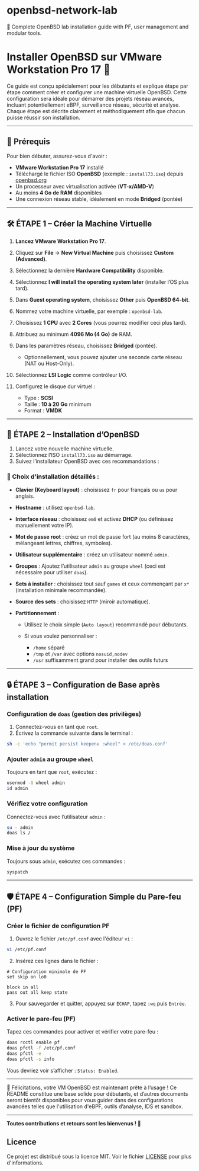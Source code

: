 # openbsd-network-lab
📘 Complete OpenBSD lab installation guide with PF, user management and modular tools.
# Installer OpenBSD sur VMware Workstation Pro 17 🚀

Ce guide est conçu spécialement pour les débutants et explique étape par étape comment créer et configurer une machine virtuelle OpenBSD. Cette configuration sera idéale pour démarrer des projets réseau avancés, incluant potentiellement eBPF, surveillance réseau, sécurité et analyse. Chaque étape est décrite clairement et méthodiquement afin que chacun puisse réussir son installation.

---

## 📌 Prérequis

Pour bien débuter, assurez-vous d'avoir :

* **VMware Workstation Pro 17** installé
* Téléchargé le fichier ISO **OpenBSD** (exemple : `install73.iso`) depuis [openbsd.org](https://www.openbsd.org/)
* Un processeur avec virtualisation activée (**VT-x/AMD-V**)
* Au moins **4 Go de RAM** disponibles
* Une connexion réseau stable, idéalement en mode **Bridged** (pontée)

---

## 🛠️ ÉTAPE 1 – Créer la Machine Virtuelle

1. **Lancez VMware Workstation Pro 17**.
2. Cliquez sur **File** → **New Virtual Machine** puis choisissez **Custom (Advanced)**.
3. Sélectionnez la dernière **Hardware Compatibility** disponible.
4. Sélectionnez **I will install the operating system later** (installer l’OS plus tard).
5. Dans **Guest operating system**, choisissez **Other** puis **OpenBSD 64-bit**.
6. Nommez votre machine virtuelle, par exemple : `openbsd-lab`.
7. Choisissez **1 CPU** avec **2 Cores** (vous pourrez modifier ceci plus tard).
8. Attribuez au minimum **4096 Mo (4 Go)** de RAM.
9. Dans les paramètres réseau, choisissez **Bridged** (pontée).

   * Optionnellement, vous pouvez ajouter une seconde carte réseau (NAT ou Host-Only).
10. Sélectionnez **LSI Logic** comme contrôleur I/O.
11. Configurez le disque dur virtuel :

    * Type : **SCSI**
    * Taille : **10 à 20 Go** minimum
    * Format : **VMDK**

---

## 📀 ÉTAPE 2 – Installation d’OpenBSD

1. Lancez votre nouvelle machine virtuelle.
2. Sélectionnez l’ISO `install73.iso` au démarrage.
3. Suivez l’installateur OpenBSD avec ces recommandations :

### 🔧 Choix d'installation détaillés :

* **Clavier (Keyboard layout)** : choisissez `fr` pour français ou `us` pour anglais.
* **Hostname** : utilisez `openbsd-lab`.
* **Interface réseau** : choisissez `em0` et activez **DHCP** (ou définissez manuellement votre IP).
* **Mot de passe root** : créez un mot de passe fort (au moins 8 caractères, mélangeant lettres, chiffres, symboles).
* **Utilisateur supplémentaire** : créez un utilisateur nommé `admin`.
* **Groupes** : Ajoutez l’utilisateur `admin` au groupe `wheel` (ceci est nécessaire pour utiliser `doas`).
* **Sets à installer** : choisissez tout sauf `games` et ceux commençant par `x*` (installation minimale recommandée).
* **Source des sets** : choisissez `HTTP` (miroir automatique).
* **Partitionnement** :

  * Utilisez le choix simple (`Auto layout`) recommandé pour débutants.
  * Si vous voulez personnaliser :

    * `/home` séparé
    * `/tmp` et `/var` avec options `nosuid,nodev`
    * `/usr` suffisamment grand pour installer des outils futurs

---

## 🔒 ÉTAPE 3 – Configuration de Base après installation

### Configuration de `doas` (gestion des privilèges)

1. Connectez-vous en tant que `root`.
2. Écrivez la commande suivante dans le terminal :

```sh
sh -c 'echo "permit persist keepenv :wheel" > /etc/doas.conf'
```

### Ajouter `admin` au groupe `wheel`

Toujours en tant que `root`, exécutez :

```sh
usermod -G wheel admin
id admin
```

### Vérifiez votre configuration

Connectez-vous avec l’utilisateur `admin` :

```sh
su - admin
doas ls /
```

### Mise à jour du système

Toujours sous `admin`, exécutez ces commandes :

```sh
syspatch
```

---

## 🛡️ ÉTAPE 4 – Configuration Simple du Pare-feu (PF)

### Créer le fichier de configuration PF

1. Ouvrez le fichier `/etc/pf.conf` avec l'éditeur `vi` :

```sh
vi /etc/pf.conf
```

2. Insérez ces lignes dans le fichier :

```pf
# Configuration minimale de PF
set skip on lo0

block in all
pass out all keep state
```

3. Pour sauvegarder et quitter, appuyez sur `ÉCHAP`, tapez `:wq` puis `Entrée`.

### Activer le pare-feu (PF)

Tapez ces commandes pour activer et vérifier votre pare-feu :

```sh
doas rcctl enable pf
doas pfctl -f /etc/pf.conf
doas pfctl -e
doas pfctl -s info
```

Vous devriez voir s’afficher : `Status: Enabled`.

---

🎯 Félicitations, votre VM OpenBSD est maintenant prête à l’usage ! Ce README constitue une base solide pour débutants, et d’autres documents seront bientôt disponibles pour vous guider dans des configurations avancées telles que l'utilisation d'eBPF, outils d’analyse, IDS et sandbox.

---

**Toutes contributions et retours sont les bienvenus ! 🚀**

## Licence

Ce projet est distribué sous la licence MIT. Voir le fichier [LICENSE](LICENSE) pour plus d'informations.
